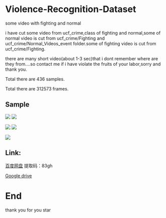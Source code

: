 # Violence-Recognition-Dataset
some video with fighting and normal

i have cut some video from ucf_crime,class of fighting and normal,some of normal video is cut from ucf_crime/Fighting and ucf_crime/Normal_Videos_event folder.some of fighting video is cut from ucf_crime/Fighting.

there are many short video(about 1-3 sec)that i dont remember where are they from....so contact me if i have violate the fruits of your labor,sorry and thank you.

Total there are 436 samples.

Total there are 312573 frames.

## Sample
![](https://github.com/ZHEQIUSHUI/Violence-Recognition-Dataset/blob/master/Fighting003_x264%2000_01_01.10-.gif)
![](https://github.com/ZHEQIUSHUI/Violence-Recognition-Dataset/blob/master/Fighting004_x264%2000_00_00-00_01_19.60.gif)

![](https://github.com/ZHEQIUSHUI/Violence-Recognition-Dataset/blob/master/Fighting025_x264%2000_00_20.50-00_00_50.gif)
![](https://github.com/ZHEQIUSHUI/Violence-Recognition-Dataset/blob/master/Fighting049_x264%2000_00_17.60-00_00_33.10.gif)

![](https://github.com/ZHEQIUSHUI/Violence-Recognition-Dataset/blob/master/Fighting051_x264%2000_00_42.10-00_00_56.10.gif)

## Link:

[百度网盘](https://pan.baidu.com/s/1fGJTRSAJ9coab-If3W0aPQ) 提取码：83gh

[Google drive](https://drive.google.com/file/d/1uGIrcV-4ArHXd8kXkh8Sk0kKc6uhcNYN/view?usp=sharing)


# End
thank you for you star
